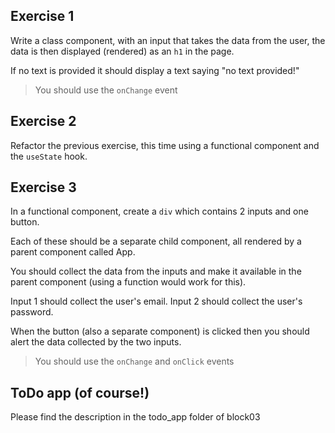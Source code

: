 ## Exercise 1

Write a class component, with an input that takes the data from the user, the data is then displayed (rendered) as an `h1` in the page.

If no text is provided it should display a text saying "no text provided!" 

> You should use the `onChange` event

## Exercise 2

Refactor the previous exercise, this time using a functional component and the `useState` hook.

## Exercise 3

In a functional component, create a `div` which contains 2 inputs and one button.

Each of these should be a separate child component, all rendered by a parent component called App.

You should collect the data from the inputs and make it available in the parent component (using a function would work for this).

Input 1 should collect the user's email.
Input 2 should collect the user's password.

When the button (also a separate component) is clicked then you should alert the data collected by the two inputs.

> You should use the `onChange` and `onClick` events

## ToDo app (of course!)

Please find the description in the todo_app folder of block03
